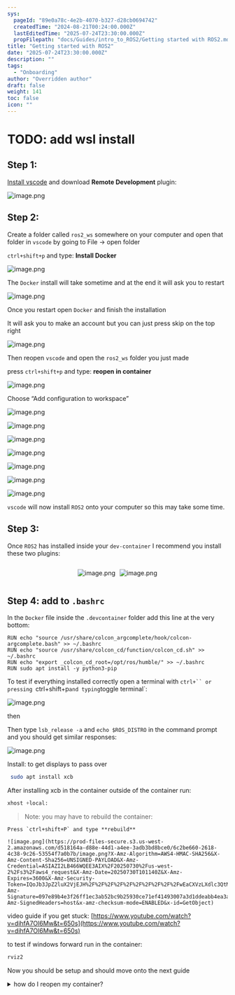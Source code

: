 ```yaml
---
sys:
  pageId: "89e0a78c-4e2b-4070-b327-d28cb0694742"
  createdTime: "2024-08-21T00:24:00.000Z"
  lastEditedTime: "2025-07-24T23:30:00.000Z"
  propFilepath: "docs/Guides/intro_to_ROS2/Getting started with ROS2.md"
title: "Getting started with ROS2"
date: "2025-07-24T23:30:00.000Z"
description: ""
tags:
  - "Onboarding"
author: "Overridden author"
draft: false
weight: 141
toc: false
icon: ""
---
```


# TODO: add wsl install

## Step 1:

[Install vscode](https://code.visualstudio.com/download) and download **Remote Development** plugin:

![image.png](https://prod-files-secure.s3.us-west-2.amazonaws.com/d518164a-d88e-44d1-a4ee-3adb3bd8bce0/efb52993-1881-4a40-b95e-6f020334f022/image.png?X-Amz-Algorithm=AWS4-HMAC-SHA256&X-Amz-Content-Sha256=UNSIGNED-PAYLOAD&X-Amz-Credential=ASIAZI2LB466WN6NC5F4%2F20250730%2Fus-west-2%2Fs3%2Faws4_request&X-Amz-Date=20250730T101136Z&X-Amz-Expires=3600&X-Amz-Security-Token=IQoJb3JpZ2luX2VjEJH%2F%2F%2F%2F%2F%2F%2F%2F%2F%2FwEaCXVzLXdlc3QtMiJHMEUCID85gkatGRa9gBM%2B8U4hscoSJIKdJcZSWXRWHgucpvbRAiEAgcSfeqoKdxtnZldpB05HenKqauf5PmNkl7NNb2QhsrwqiAQIuv%2F%2F%2F%2F%2F%2F%2F%2F%2F%2FARAAGgw2Mzc0MjMxODM4MDUiDO2O2JQadUwM%2Br8wJCrcA5oapKSZsY1zTqm5L%2FvkN4IvTOn%2FZ1tPL9ojetwfbCXvRROG%2FCnn7ibcYiKD5u4KSSc0T3N%2F1PXszQ7zAB0Cypx%2BT96BX5Rqr%2BMEUR0B169AWBW7ejyMaOzmJC8Vf%2FWtG7ov%2BCzuuDunRLj%2B5XjbbuP8sNlGw8F4PnSLuXYIn5KadWfi0zBf4gizbsbfU9M5Z8Ogt9gTSrX1RMZAk2phl09OUgbSi6yF%2Bs7TUZMEojqNSe8EEA%2FWbPkNpVPIIeWhCVRNq3gT1X6i5h%2FezozR6wxTUodfag5Be6bxJCohRCug%2FrkDxLY%2BlJImv2RdIXwJVBwC3ilVgx1406Nep5g4wh4ZEQP1Ql7ORF1KSggGeFtt80iKBAmTVU%2Bfu1NuQbdyrxEZOUoKu3GMwO%2FOt67ngT4%2FziGP%2FC1kgQIHeWlwj0J8CEQypc%2FnekP4rgYrntDVYlz1o4vTAZ7dzHgW%2BntifTfRXYfc%2FfkwgaG6BDCynpyKg8nkeS5lQTriipPEvthM1IoAGo%2Bky3O23UyTO%2Fusx34cnSZGqqnWBt5zMUgQfU3Qlp91E%2B1IiUXLHj7414sV7HuiAaM1NU0JhmyVAVdTLOdEnl3%2FK0JRZ6fDJvkloN%2FF551DRJSMChpM%2Fo4qMOPAp8QGOqUBmIPLWTDxNyFaKwYnvOzrxkVLX9S%2BxqvRkkl1xpIaPEoG3BApvzq8mD4CrIfTl7OyiaYI7cx1xwAmXD%2B%2FRLpr%2BYCSdLnFVd6U1X70Ea2GquM5IKyYOfWykQNBfVhHPTegH1fEpZEWgUkEOuuuyWhp86zaKH201wjBd%2FZKz3UNvZe9SV8tQPeHzBUywX0ujsJBTDUq1ETNTeKl1TdHBE88HsH93A2p&X-Amz-Signature=0a7bfdfd3f2174b50b427c46fec06da9e0ae774e318cd91b1c9fb71b4e383d56&X-Amz-SignedHeaders=host&x-amz-checksum-mode=ENABLED&x-id=GetObject)

## Step 2:

Create a folder called `ros2_ws` somewhere on your computer and open that folder in `vscode` by going to File → open folder 

`ctrl+shift+p` and type: **Install Docker**

![image.png](https://prod-files-secure.s3.us-west-2.amazonaws.com/d518164a-d88e-44d1-a4ee-3adb3bd8bce0/2269dc0e-1cd5-47ff-bceb-c04ad9b2eab0/image.png?X-Amz-Algorithm=AWS4-HMAC-SHA256&X-Amz-Content-Sha256=UNSIGNED-PAYLOAD&X-Amz-Credential=ASIAZI2LB466WN6NC5F4%2F20250730%2Fus-west-2%2Fs3%2Faws4_request&X-Amz-Date=20250730T101136Z&X-Amz-Expires=3600&X-Amz-Security-Token=IQoJb3JpZ2luX2VjEJH%2F%2F%2F%2F%2F%2F%2F%2F%2F%2FwEaCXVzLXdlc3QtMiJHMEUCID85gkatGRa9gBM%2B8U4hscoSJIKdJcZSWXRWHgucpvbRAiEAgcSfeqoKdxtnZldpB05HenKqauf5PmNkl7NNb2QhsrwqiAQIuv%2F%2F%2F%2F%2F%2F%2F%2F%2F%2FARAAGgw2Mzc0MjMxODM4MDUiDO2O2JQadUwM%2Br8wJCrcA5oapKSZsY1zTqm5L%2FvkN4IvTOn%2FZ1tPL9ojetwfbCXvRROG%2FCnn7ibcYiKD5u4KSSc0T3N%2F1PXszQ7zAB0Cypx%2BT96BX5Rqr%2BMEUR0B169AWBW7ejyMaOzmJC8Vf%2FWtG7ov%2BCzuuDunRLj%2B5XjbbuP8sNlGw8F4PnSLuXYIn5KadWfi0zBf4gizbsbfU9M5Z8Ogt9gTSrX1RMZAk2phl09OUgbSi6yF%2Bs7TUZMEojqNSe8EEA%2FWbPkNpVPIIeWhCVRNq3gT1X6i5h%2FezozR6wxTUodfag5Be6bxJCohRCug%2FrkDxLY%2BlJImv2RdIXwJVBwC3ilVgx1406Nep5g4wh4ZEQP1Ql7ORF1KSggGeFtt80iKBAmTVU%2Bfu1NuQbdyrxEZOUoKu3GMwO%2FOt67ngT4%2FziGP%2FC1kgQIHeWlwj0J8CEQypc%2FnekP4rgYrntDVYlz1o4vTAZ7dzHgW%2BntifTfRXYfc%2FfkwgaG6BDCynpyKg8nkeS5lQTriipPEvthM1IoAGo%2Bky3O23UyTO%2Fusx34cnSZGqqnWBt5zMUgQfU3Qlp91E%2B1IiUXLHj7414sV7HuiAaM1NU0JhmyVAVdTLOdEnl3%2FK0JRZ6fDJvkloN%2FF551DRJSMChpM%2Fo4qMOPAp8QGOqUBmIPLWTDxNyFaKwYnvOzrxkVLX9S%2BxqvRkkl1xpIaPEoG3BApvzq8mD4CrIfTl7OyiaYI7cx1xwAmXD%2B%2FRLpr%2BYCSdLnFVd6U1X70Ea2GquM5IKyYOfWykQNBfVhHPTegH1fEpZEWgUkEOuuuyWhp86zaKH201wjBd%2FZKz3UNvZe9SV8tQPeHzBUywX0ujsJBTDUq1ETNTeKl1TdHBE88HsH93A2p&X-Amz-Signature=a38cd4260f36d6d9752e462c5c8f76ed2b5a0576430f094731baeb0393f901c9&X-Amz-SignedHeaders=host&x-amz-checksum-mode=ENABLED&x-id=GetObject)

The `Docker` install will take sometime and at the end it will ask you to restart

![image.png](https://prod-files-secure.s3.us-west-2.amazonaws.com/d518164a-d88e-44d1-a4ee-3adb3bd8bce0/ed233f78-be33-4b1f-b89c-9c346c0e961e/image.png?X-Amz-Algorithm=AWS4-HMAC-SHA256&X-Amz-Content-Sha256=UNSIGNED-PAYLOAD&X-Amz-Credential=ASIAZI2LB466WN6NC5F4%2F20250730%2Fus-west-2%2Fs3%2Faws4_request&X-Amz-Date=20250730T101136Z&X-Amz-Expires=3600&X-Amz-Security-Token=IQoJb3JpZ2luX2VjEJH%2F%2F%2F%2F%2F%2F%2F%2F%2F%2FwEaCXVzLXdlc3QtMiJHMEUCID85gkatGRa9gBM%2B8U4hscoSJIKdJcZSWXRWHgucpvbRAiEAgcSfeqoKdxtnZldpB05HenKqauf5PmNkl7NNb2QhsrwqiAQIuv%2F%2F%2F%2F%2F%2F%2F%2F%2F%2FARAAGgw2Mzc0MjMxODM4MDUiDO2O2JQadUwM%2Br8wJCrcA5oapKSZsY1zTqm5L%2FvkN4IvTOn%2FZ1tPL9ojetwfbCXvRROG%2FCnn7ibcYiKD5u4KSSc0T3N%2F1PXszQ7zAB0Cypx%2BT96BX5Rqr%2BMEUR0B169AWBW7ejyMaOzmJC8Vf%2FWtG7ov%2BCzuuDunRLj%2B5XjbbuP8sNlGw8F4PnSLuXYIn5KadWfi0zBf4gizbsbfU9M5Z8Ogt9gTSrX1RMZAk2phl09OUgbSi6yF%2Bs7TUZMEojqNSe8EEA%2FWbPkNpVPIIeWhCVRNq3gT1X6i5h%2FezozR6wxTUodfag5Be6bxJCohRCug%2FrkDxLY%2BlJImv2RdIXwJVBwC3ilVgx1406Nep5g4wh4ZEQP1Ql7ORF1KSggGeFtt80iKBAmTVU%2Bfu1NuQbdyrxEZOUoKu3GMwO%2FOt67ngT4%2FziGP%2FC1kgQIHeWlwj0J8CEQypc%2FnekP4rgYrntDVYlz1o4vTAZ7dzHgW%2BntifTfRXYfc%2FfkwgaG6BDCynpyKg8nkeS5lQTriipPEvthM1IoAGo%2Bky3O23UyTO%2Fusx34cnSZGqqnWBt5zMUgQfU3Qlp91E%2B1IiUXLHj7414sV7HuiAaM1NU0JhmyVAVdTLOdEnl3%2FK0JRZ6fDJvkloN%2FF551DRJSMChpM%2Fo4qMOPAp8QGOqUBmIPLWTDxNyFaKwYnvOzrxkVLX9S%2BxqvRkkl1xpIaPEoG3BApvzq8mD4CrIfTl7OyiaYI7cx1xwAmXD%2B%2FRLpr%2BYCSdLnFVd6U1X70Ea2GquM5IKyYOfWykQNBfVhHPTegH1fEpZEWgUkEOuuuyWhp86zaKH201wjBd%2FZKz3UNvZe9SV8tQPeHzBUywX0ujsJBTDUq1ETNTeKl1TdHBE88HsH93A2p&X-Amz-Signature=a50c6752bfc51b2e53da3e0014115ad6ba8434bce6c002d8f25436517e5bd4e9&X-Amz-SignedHeaders=host&x-amz-checksum-mode=ENABLED&x-id=GetObject)

Once you restart open `Docker` and finish the installation

It will ask you to make an account but you can just press skip on the top right

![image.png](https://prod-files-secure.s3.us-west-2.amazonaws.com/d518164a-d88e-44d1-a4ee-3adb3bd8bce0/21010ad9-1659-4fd9-9f59-9932a09b2a3d/image.png?X-Amz-Algorithm=AWS4-HMAC-SHA256&X-Amz-Content-Sha256=UNSIGNED-PAYLOAD&X-Amz-Credential=ASIAZI2LB466WN6NC5F4%2F20250730%2Fus-west-2%2Fs3%2Faws4_request&X-Amz-Date=20250730T101136Z&X-Amz-Expires=3600&X-Amz-Security-Token=IQoJb3JpZ2luX2VjEJH%2F%2F%2F%2F%2F%2F%2F%2F%2F%2FwEaCXVzLXdlc3QtMiJHMEUCID85gkatGRa9gBM%2B8U4hscoSJIKdJcZSWXRWHgucpvbRAiEAgcSfeqoKdxtnZldpB05HenKqauf5PmNkl7NNb2QhsrwqiAQIuv%2F%2F%2F%2F%2F%2F%2F%2F%2F%2FARAAGgw2Mzc0MjMxODM4MDUiDO2O2JQadUwM%2Br8wJCrcA5oapKSZsY1zTqm5L%2FvkN4IvTOn%2FZ1tPL9ojetwfbCXvRROG%2FCnn7ibcYiKD5u4KSSc0T3N%2F1PXszQ7zAB0Cypx%2BT96BX5Rqr%2BMEUR0B169AWBW7ejyMaOzmJC8Vf%2FWtG7ov%2BCzuuDunRLj%2B5XjbbuP8sNlGw8F4PnSLuXYIn5KadWfi0zBf4gizbsbfU9M5Z8Ogt9gTSrX1RMZAk2phl09OUgbSi6yF%2Bs7TUZMEojqNSe8EEA%2FWbPkNpVPIIeWhCVRNq3gT1X6i5h%2FezozR6wxTUodfag5Be6bxJCohRCug%2FrkDxLY%2BlJImv2RdIXwJVBwC3ilVgx1406Nep5g4wh4ZEQP1Ql7ORF1KSggGeFtt80iKBAmTVU%2Bfu1NuQbdyrxEZOUoKu3GMwO%2FOt67ngT4%2FziGP%2FC1kgQIHeWlwj0J8CEQypc%2FnekP4rgYrntDVYlz1o4vTAZ7dzHgW%2BntifTfRXYfc%2FfkwgaG6BDCynpyKg8nkeS5lQTriipPEvthM1IoAGo%2Bky3O23UyTO%2Fusx34cnSZGqqnWBt5zMUgQfU3Qlp91E%2B1IiUXLHj7414sV7HuiAaM1NU0JhmyVAVdTLOdEnl3%2FK0JRZ6fDJvkloN%2FF551DRJSMChpM%2Fo4qMOPAp8QGOqUBmIPLWTDxNyFaKwYnvOzrxkVLX9S%2BxqvRkkl1xpIaPEoG3BApvzq8mD4CrIfTl7OyiaYI7cx1xwAmXD%2B%2FRLpr%2BYCSdLnFVd6U1X70Ea2GquM5IKyYOfWykQNBfVhHPTegH1fEpZEWgUkEOuuuyWhp86zaKH201wjBd%2FZKz3UNvZe9SV8tQPeHzBUywX0ujsJBTDUq1ETNTeKl1TdHBE88HsH93A2p&X-Amz-Signature=d1d4bb5ba762888bcd58e97a3b21acef2dfe76021a2f49af06e62a29bb67f56e&X-Amz-SignedHeaders=host&x-amz-checksum-mode=ENABLED&x-id=GetObject)

Then reopen `vscode` and open the `ros2_ws` folder you just made

press `ctrl+shift+p` and type: **reopen in container**

![image.png](https://prod-files-secure.s3.us-west-2.amazonaws.com/d518164a-d88e-44d1-a4ee-3adb3bd8bce0/4e93b8c2-41ad-488c-8095-c74205196118/image.png?X-Amz-Algorithm=AWS4-HMAC-SHA256&X-Amz-Content-Sha256=UNSIGNED-PAYLOAD&X-Amz-Credential=ASIAZI2LB466WN6NC5F4%2F20250730%2Fus-west-2%2Fs3%2Faws4_request&X-Amz-Date=20250730T101136Z&X-Amz-Expires=3600&X-Amz-Security-Token=IQoJb3JpZ2luX2VjEJH%2F%2F%2F%2F%2F%2F%2F%2F%2F%2FwEaCXVzLXdlc3QtMiJHMEUCID85gkatGRa9gBM%2B8U4hscoSJIKdJcZSWXRWHgucpvbRAiEAgcSfeqoKdxtnZldpB05HenKqauf5PmNkl7NNb2QhsrwqiAQIuv%2F%2F%2F%2F%2F%2F%2F%2F%2F%2FARAAGgw2Mzc0MjMxODM4MDUiDO2O2JQadUwM%2Br8wJCrcA5oapKSZsY1zTqm5L%2FvkN4IvTOn%2FZ1tPL9ojetwfbCXvRROG%2FCnn7ibcYiKD5u4KSSc0T3N%2F1PXszQ7zAB0Cypx%2BT96BX5Rqr%2BMEUR0B169AWBW7ejyMaOzmJC8Vf%2FWtG7ov%2BCzuuDunRLj%2B5XjbbuP8sNlGw8F4PnSLuXYIn5KadWfi0zBf4gizbsbfU9M5Z8Ogt9gTSrX1RMZAk2phl09OUgbSi6yF%2Bs7TUZMEojqNSe8EEA%2FWbPkNpVPIIeWhCVRNq3gT1X6i5h%2FezozR6wxTUodfag5Be6bxJCohRCug%2FrkDxLY%2BlJImv2RdIXwJVBwC3ilVgx1406Nep5g4wh4ZEQP1Ql7ORF1KSggGeFtt80iKBAmTVU%2Bfu1NuQbdyrxEZOUoKu3GMwO%2FOt67ngT4%2FziGP%2FC1kgQIHeWlwj0J8CEQypc%2FnekP4rgYrntDVYlz1o4vTAZ7dzHgW%2BntifTfRXYfc%2FfkwgaG6BDCynpyKg8nkeS5lQTriipPEvthM1IoAGo%2Bky3O23UyTO%2Fusx34cnSZGqqnWBt5zMUgQfU3Qlp91E%2B1IiUXLHj7414sV7HuiAaM1NU0JhmyVAVdTLOdEnl3%2FK0JRZ6fDJvkloN%2FF551DRJSMChpM%2Fo4qMOPAp8QGOqUBmIPLWTDxNyFaKwYnvOzrxkVLX9S%2BxqvRkkl1xpIaPEoG3BApvzq8mD4CrIfTl7OyiaYI7cx1xwAmXD%2B%2FRLpr%2BYCSdLnFVd6U1X70Ea2GquM5IKyYOfWykQNBfVhHPTegH1fEpZEWgUkEOuuuyWhp86zaKH201wjBd%2FZKz3UNvZe9SV8tQPeHzBUywX0ujsJBTDUq1ETNTeKl1TdHBE88HsH93A2p&X-Amz-Signature=5e0d9e640e8ab8479e22408d511795b59a06bd51c2a41406a54c187c1af3479b&X-Amz-SignedHeaders=host&x-amz-checksum-mode=ENABLED&x-id=GetObject)

Choose “Add configuration to workspace”

![image.png](https://prod-files-secure.s3.us-west-2.amazonaws.com/d518164a-d88e-44d1-a4ee-3adb3bd8bce0/9560b282-5060-4989-ba37-97e7b2c22476/image.png?X-Amz-Algorithm=AWS4-HMAC-SHA256&X-Amz-Content-Sha256=UNSIGNED-PAYLOAD&X-Amz-Credential=ASIAZI2LB466WN6NC5F4%2F20250730%2Fus-west-2%2Fs3%2Faws4_request&X-Amz-Date=20250730T101136Z&X-Amz-Expires=3600&X-Amz-Security-Token=IQoJb3JpZ2luX2VjEJH%2F%2F%2F%2F%2F%2F%2F%2F%2F%2FwEaCXVzLXdlc3QtMiJHMEUCID85gkatGRa9gBM%2B8U4hscoSJIKdJcZSWXRWHgucpvbRAiEAgcSfeqoKdxtnZldpB05HenKqauf5PmNkl7NNb2QhsrwqiAQIuv%2F%2F%2F%2F%2F%2F%2F%2F%2F%2FARAAGgw2Mzc0MjMxODM4MDUiDO2O2JQadUwM%2Br8wJCrcA5oapKSZsY1zTqm5L%2FvkN4IvTOn%2FZ1tPL9ojetwfbCXvRROG%2FCnn7ibcYiKD5u4KSSc0T3N%2F1PXszQ7zAB0Cypx%2BT96BX5Rqr%2BMEUR0B169AWBW7ejyMaOzmJC8Vf%2FWtG7ov%2BCzuuDunRLj%2B5XjbbuP8sNlGw8F4PnSLuXYIn5KadWfi0zBf4gizbsbfU9M5Z8Ogt9gTSrX1RMZAk2phl09OUgbSi6yF%2Bs7TUZMEojqNSe8EEA%2FWbPkNpVPIIeWhCVRNq3gT1X6i5h%2FezozR6wxTUodfag5Be6bxJCohRCug%2FrkDxLY%2BlJImv2RdIXwJVBwC3ilVgx1406Nep5g4wh4ZEQP1Ql7ORF1KSggGeFtt80iKBAmTVU%2Bfu1NuQbdyrxEZOUoKu3GMwO%2FOt67ngT4%2FziGP%2FC1kgQIHeWlwj0J8CEQypc%2FnekP4rgYrntDVYlz1o4vTAZ7dzHgW%2BntifTfRXYfc%2FfkwgaG6BDCynpyKg8nkeS5lQTriipPEvthM1IoAGo%2Bky3O23UyTO%2Fusx34cnSZGqqnWBt5zMUgQfU3Qlp91E%2B1IiUXLHj7414sV7HuiAaM1NU0JhmyVAVdTLOdEnl3%2FK0JRZ6fDJvkloN%2FF551DRJSMChpM%2Fo4qMOPAp8QGOqUBmIPLWTDxNyFaKwYnvOzrxkVLX9S%2BxqvRkkl1xpIaPEoG3BApvzq8mD4CrIfTl7OyiaYI7cx1xwAmXD%2B%2FRLpr%2BYCSdLnFVd6U1X70Ea2GquM5IKyYOfWykQNBfVhHPTegH1fEpZEWgUkEOuuuyWhp86zaKH201wjBd%2FZKz3UNvZe9SV8tQPeHzBUywX0ujsJBTDUq1ETNTeKl1TdHBE88HsH93A2p&X-Amz-Signature=010b22729cdbf356a3d6423d06e03c964ab3b1f289be7b998daa6946d7153542&X-Amz-SignedHeaders=host&x-amz-checksum-mode=ENABLED&x-id=GetObject)

![image.png](https://prod-files-secure.s3.us-west-2.amazonaws.com/d518164a-d88e-44d1-a4ee-3adb3bd8bce0/2ee63f81-886b-48e8-a553-dc6e5eac99e4/image.png?X-Amz-Algorithm=AWS4-HMAC-SHA256&X-Amz-Content-Sha256=UNSIGNED-PAYLOAD&X-Amz-Credential=ASIAZI2LB466WN6NC5F4%2F20250730%2Fus-west-2%2Fs3%2Faws4_request&X-Amz-Date=20250730T101136Z&X-Amz-Expires=3600&X-Amz-Security-Token=IQoJb3JpZ2luX2VjEJH%2F%2F%2F%2F%2F%2F%2F%2F%2F%2FwEaCXVzLXdlc3QtMiJHMEUCID85gkatGRa9gBM%2B8U4hscoSJIKdJcZSWXRWHgucpvbRAiEAgcSfeqoKdxtnZldpB05HenKqauf5PmNkl7NNb2QhsrwqiAQIuv%2F%2F%2F%2F%2F%2F%2F%2F%2F%2FARAAGgw2Mzc0MjMxODM4MDUiDO2O2JQadUwM%2Br8wJCrcA5oapKSZsY1zTqm5L%2FvkN4IvTOn%2FZ1tPL9ojetwfbCXvRROG%2FCnn7ibcYiKD5u4KSSc0T3N%2F1PXszQ7zAB0Cypx%2BT96BX5Rqr%2BMEUR0B169AWBW7ejyMaOzmJC8Vf%2FWtG7ov%2BCzuuDunRLj%2B5XjbbuP8sNlGw8F4PnSLuXYIn5KadWfi0zBf4gizbsbfU9M5Z8Ogt9gTSrX1RMZAk2phl09OUgbSi6yF%2Bs7TUZMEojqNSe8EEA%2FWbPkNpVPIIeWhCVRNq3gT1X6i5h%2FezozR6wxTUodfag5Be6bxJCohRCug%2FrkDxLY%2BlJImv2RdIXwJVBwC3ilVgx1406Nep5g4wh4ZEQP1Ql7ORF1KSggGeFtt80iKBAmTVU%2Bfu1NuQbdyrxEZOUoKu3GMwO%2FOt67ngT4%2FziGP%2FC1kgQIHeWlwj0J8CEQypc%2FnekP4rgYrntDVYlz1o4vTAZ7dzHgW%2BntifTfRXYfc%2FfkwgaG6BDCynpyKg8nkeS5lQTriipPEvthM1IoAGo%2Bky3O23UyTO%2Fusx34cnSZGqqnWBt5zMUgQfU3Qlp91E%2B1IiUXLHj7414sV7HuiAaM1NU0JhmyVAVdTLOdEnl3%2FK0JRZ6fDJvkloN%2FF551DRJSMChpM%2Fo4qMOPAp8QGOqUBmIPLWTDxNyFaKwYnvOzrxkVLX9S%2BxqvRkkl1xpIaPEoG3BApvzq8mD4CrIfTl7OyiaYI7cx1xwAmXD%2B%2FRLpr%2BYCSdLnFVd6U1X70Ea2GquM5IKyYOfWykQNBfVhHPTegH1fEpZEWgUkEOuuuyWhp86zaKH201wjBd%2FZKz3UNvZe9SV8tQPeHzBUywX0ujsJBTDUq1ETNTeKl1TdHBE88HsH93A2p&X-Amz-Signature=c61132f6efa97089c6176307e6fc43274db221437975c37c77889a8b86b25c43&X-Amz-SignedHeaders=host&x-amz-checksum-mode=ENABLED&x-id=GetObject)

![image.png](https://prod-files-secure.s3.us-west-2.amazonaws.com/d518164a-d88e-44d1-a4ee-3adb3bd8bce0/e0fd626c-c8b6-4b2c-95d1-fa4c26514504/image.png?X-Amz-Algorithm=AWS4-HMAC-SHA256&X-Amz-Content-Sha256=UNSIGNED-PAYLOAD&X-Amz-Credential=ASIAZI2LB466WN6NC5F4%2F20250730%2Fus-west-2%2Fs3%2Faws4_request&X-Amz-Date=20250730T101136Z&X-Amz-Expires=3600&X-Amz-Security-Token=IQoJb3JpZ2luX2VjEJH%2F%2F%2F%2F%2F%2F%2F%2F%2F%2FwEaCXVzLXdlc3QtMiJHMEUCID85gkatGRa9gBM%2B8U4hscoSJIKdJcZSWXRWHgucpvbRAiEAgcSfeqoKdxtnZldpB05HenKqauf5PmNkl7NNb2QhsrwqiAQIuv%2F%2F%2F%2F%2F%2F%2F%2F%2F%2FARAAGgw2Mzc0MjMxODM4MDUiDO2O2JQadUwM%2Br8wJCrcA5oapKSZsY1zTqm5L%2FvkN4IvTOn%2FZ1tPL9ojetwfbCXvRROG%2FCnn7ibcYiKD5u4KSSc0T3N%2F1PXszQ7zAB0Cypx%2BT96BX5Rqr%2BMEUR0B169AWBW7ejyMaOzmJC8Vf%2FWtG7ov%2BCzuuDunRLj%2B5XjbbuP8sNlGw8F4PnSLuXYIn5KadWfi0zBf4gizbsbfU9M5Z8Ogt9gTSrX1RMZAk2phl09OUgbSi6yF%2Bs7TUZMEojqNSe8EEA%2FWbPkNpVPIIeWhCVRNq3gT1X6i5h%2FezozR6wxTUodfag5Be6bxJCohRCug%2FrkDxLY%2BlJImv2RdIXwJVBwC3ilVgx1406Nep5g4wh4ZEQP1Ql7ORF1KSggGeFtt80iKBAmTVU%2Bfu1NuQbdyrxEZOUoKu3GMwO%2FOt67ngT4%2FziGP%2FC1kgQIHeWlwj0J8CEQypc%2FnekP4rgYrntDVYlz1o4vTAZ7dzHgW%2BntifTfRXYfc%2FfkwgaG6BDCynpyKg8nkeS5lQTriipPEvthM1IoAGo%2Bky3O23UyTO%2Fusx34cnSZGqqnWBt5zMUgQfU3Qlp91E%2B1IiUXLHj7414sV7HuiAaM1NU0JhmyVAVdTLOdEnl3%2FK0JRZ6fDJvkloN%2FF551DRJSMChpM%2Fo4qMOPAp8QGOqUBmIPLWTDxNyFaKwYnvOzrxkVLX9S%2BxqvRkkl1xpIaPEoG3BApvzq8mD4CrIfTl7OyiaYI7cx1xwAmXD%2B%2FRLpr%2BYCSdLnFVd6U1X70Ea2GquM5IKyYOfWykQNBfVhHPTegH1fEpZEWgUkEOuuuyWhp86zaKH201wjBd%2FZKz3UNvZe9SV8tQPeHzBUywX0ujsJBTDUq1ETNTeKl1TdHBE88HsH93A2p&X-Amz-Signature=27b18d031cc3456c1a8a5c2b65bb505aaaa434cc45bec9c2d994f66a916dad5b&X-Amz-SignedHeaders=host&x-amz-checksum-mode=ENABLED&x-id=GetObject)

![image.png](https://prod-files-secure.s3.us-west-2.amazonaws.com/d518164a-d88e-44d1-a4ee-3adb3bd8bce0/a2e13f50-d2ab-4719-a4c2-7ced634bfc9d/image.png?X-Amz-Algorithm=AWS4-HMAC-SHA256&X-Amz-Content-Sha256=UNSIGNED-PAYLOAD&X-Amz-Credential=ASIAZI2LB466WN6NC5F4%2F20250730%2Fus-west-2%2Fs3%2Faws4_request&X-Amz-Date=20250730T101136Z&X-Amz-Expires=3600&X-Amz-Security-Token=IQoJb3JpZ2luX2VjEJH%2F%2F%2F%2F%2F%2F%2F%2F%2F%2FwEaCXVzLXdlc3QtMiJHMEUCID85gkatGRa9gBM%2B8U4hscoSJIKdJcZSWXRWHgucpvbRAiEAgcSfeqoKdxtnZldpB05HenKqauf5PmNkl7NNb2QhsrwqiAQIuv%2F%2F%2F%2F%2F%2F%2F%2F%2F%2FARAAGgw2Mzc0MjMxODM4MDUiDO2O2JQadUwM%2Br8wJCrcA5oapKSZsY1zTqm5L%2FvkN4IvTOn%2FZ1tPL9ojetwfbCXvRROG%2FCnn7ibcYiKD5u4KSSc0T3N%2F1PXszQ7zAB0Cypx%2BT96BX5Rqr%2BMEUR0B169AWBW7ejyMaOzmJC8Vf%2FWtG7ov%2BCzuuDunRLj%2B5XjbbuP8sNlGw8F4PnSLuXYIn5KadWfi0zBf4gizbsbfU9M5Z8Ogt9gTSrX1RMZAk2phl09OUgbSi6yF%2Bs7TUZMEojqNSe8EEA%2FWbPkNpVPIIeWhCVRNq3gT1X6i5h%2FezozR6wxTUodfag5Be6bxJCohRCug%2FrkDxLY%2BlJImv2RdIXwJVBwC3ilVgx1406Nep5g4wh4ZEQP1Ql7ORF1KSggGeFtt80iKBAmTVU%2Bfu1NuQbdyrxEZOUoKu3GMwO%2FOt67ngT4%2FziGP%2FC1kgQIHeWlwj0J8CEQypc%2FnekP4rgYrntDVYlz1o4vTAZ7dzHgW%2BntifTfRXYfc%2FfkwgaG6BDCynpyKg8nkeS5lQTriipPEvthM1IoAGo%2Bky3O23UyTO%2Fusx34cnSZGqqnWBt5zMUgQfU3Qlp91E%2B1IiUXLHj7414sV7HuiAaM1NU0JhmyVAVdTLOdEnl3%2FK0JRZ6fDJvkloN%2FF551DRJSMChpM%2Fo4qMOPAp8QGOqUBmIPLWTDxNyFaKwYnvOzrxkVLX9S%2BxqvRkkl1xpIaPEoG3BApvzq8mD4CrIfTl7OyiaYI7cx1xwAmXD%2B%2FRLpr%2BYCSdLnFVd6U1X70Ea2GquM5IKyYOfWykQNBfVhHPTegH1fEpZEWgUkEOuuuyWhp86zaKH201wjBd%2FZKz3UNvZe9SV8tQPeHzBUywX0ujsJBTDUq1ETNTeKl1TdHBE88HsH93A2p&X-Amz-Signature=5a06219b9cecc4780be395fb629a99baf8ef5aa1fb26f163b5ddb7aa5c19a7e8&X-Amz-SignedHeaders=host&x-amz-checksum-mode=ENABLED&x-id=GetObject)

![image.png](https://prod-files-secure.s3.us-west-2.amazonaws.com/d518164a-d88e-44d1-a4ee-3adb3bd8bce0/6cc478ad-aaba-4bf7-9fcc-403277ab896c/image.png?X-Amz-Algorithm=AWS4-HMAC-SHA256&X-Amz-Content-Sha256=UNSIGNED-PAYLOAD&X-Amz-Credential=ASIAZI2LB466WN6NC5F4%2F20250730%2Fus-west-2%2Fs3%2Faws4_request&X-Amz-Date=20250730T101136Z&X-Amz-Expires=3600&X-Amz-Security-Token=IQoJb3JpZ2luX2VjEJH%2F%2F%2F%2F%2F%2F%2F%2F%2F%2FwEaCXVzLXdlc3QtMiJHMEUCID85gkatGRa9gBM%2B8U4hscoSJIKdJcZSWXRWHgucpvbRAiEAgcSfeqoKdxtnZldpB05HenKqauf5PmNkl7NNb2QhsrwqiAQIuv%2F%2F%2F%2F%2F%2F%2F%2F%2F%2FARAAGgw2Mzc0MjMxODM4MDUiDO2O2JQadUwM%2Br8wJCrcA5oapKSZsY1zTqm5L%2FvkN4IvTOn%2FZ1tPL9ojetwfbCXvRROG%2FCnn7ibcYiKD5u4KSSc0T3N%2F1PXszQ7zAB0Cypx%2BT96BX5Rqr%2BMEUR0B169AWBW7ejyMaOzmJC8Vf%2FWtG7ov%2BCzuuDunRLj%2B5XjbbuP8sNlGw8F4PnSLuXYIn5KadWfi0zBf4gizbsbfU9M5Z8Ogt9gTSrX1RMZAk2phl09OUgbSi6yF%2Bs7TUZMEojqNSe8EEA%2FWbPkNpVPIIeWhCVRNq3gT1X6i5h%2FezozR6wxTUodfag5Be6bxJCohRCug%2FrkDxLY%2BlJImv2RdIXwJVBwC3ilVgx1406Nep5g4wh4ZEQP1Ql7ORF1KSggGeFtt80iKBAmTVU%2Bfu1NuQbdyrxEZOUoKu3GMwO%2FOt67ngT4%2FziGP%2FC1kgQIHeWlwj0J8CEQypc%2FnekP4rgYrntDVYlz1o4vTAZ7dzHgW%2BntifTfRXYfc%2FfkwgaG6BDCynpyKg8nkeS5lQTriipPEvthM1IoAGo%2Bky3O23UyTO%2Fusx34cnSZGqqnWBt5zMUgQfU3Qlp91E%2B1IiUXLHj7414sV7HuiAaM1NU0JhmyVAVdTLOdEnl3%2FK0JRZ6fDJvkloN%2FF551DRJSMChpM%2Fo4qMOPAp8QGOqUBmIPLWTDxNyFaKwYnvOzrxkVLX9S%2BxqvRkkl1xpIaPEoG3BApvzq8mD4CrIfTl7OyiaYI7cx1xwAmXD%2B%2FRLpr%2BYCSdLnFVd6U1X70Ea2GquM5IKyYOfWykQNBfVhHPTegH1fEpZEWgUkEOuuuyWhp86zaKH201wjBd%2FZKz3UNvZe9SV8tQPeHzBUywX0ujsJBTDUq1ETNTeKl1TdHBE88HsH93A2p&X-Amz-Signature=9c49d926f0bbd3c5dd1df0b8868a88d193aaade7ea22ace4f6b9fd38ddb67b39&X-Amz-SignedHeaders=host&x-amz-checksum-mode=ENABLED&x-id=GetObject)

![image.png](https://prod-files-secure.s3.us-west-2.amazonaws.com/d518164a-d88e-44d1-a4ee-3adb3bd8bce0/53255b28-f75e-430f-b9e3-c0ac8577e42b/image.png?X-Amz-Algorithm=AWS4-HMAC-SHA256&X-Amz-Content-Sha256=UNSIGNED-PAYLOAD&X-Amz-Credential=ASIAZI2LB466WN6NC5F4%2F20250730%2Fus-west-2%2Fs3%2Faws4_request&X-Amz-Date=20250730T101136Z&X-Amz-Expires=3600&X-Amz-Security-Token=IQoJb3JpZ2luX2VjEJH%2F%2F%2F%2F%2F%2F%2F%2F%2F%2FwEaCXVzLXdlc3QtMiJHMEUCID85gkatGRa9gBM%2B8U4hscoSJIKdJcZSWXRWHgucpvbRAiEAgcSfeqoKdxtnZldpB05HenKqauf5PmNkl7NNb2QhsrwqiAQIuv%2F%2F%2F%2F%2F%2F%2F%2F%2F%2FARAAGgw2Mzc0MjMxODM4MDUiDO2O2JQadUwM%2Br8wJCrcA5oapKSZsY1zTqm5L%2FvkN4IvTOn%2FZ1tPL9ojetwfbCXvRROG%2FCnn7ibcYiKD5u4KSSc0T3N%2F1PXszQ7zAB0Cypx%2BT96BX5Rqr%2BMEUR0B169AWBW7ejyMaOzmJC8Vf%2FWtG7ov%2BCzuuDunRLj%2B5XjbbuP8sNlGw8F4PnSLuXYIn5KadWfi0zBf4gizbsbfU9M5Z8Ogt9gTSrX1RMZAk2phl09OUgbSi6yF%2Bs7TUZMEojqNSe8EEA%2FWbPkNpVPIIeWhCVRNq3gT1X6i5h%2FezozR6wxTUodfag5Be6bxJCohRCug%2FrkDxLY%2BlJImv2RdIXwJVBwC3ilVgx1406Nep5g4wh4ZEQP1Ql7ORF1KSggGeFtt80iKBAmTVU%2Bfu1NuQbdyrxEZOUoKu3GMwO%2FOt67ngT4%2FziGP%2FC1kgQIHeWlwj0J8CEQypc%2FnekP4rgYrntDVYlz1o4vTAZ7dzHgW%2BntifTfRXYfc%2FfkwgaG6BDCynpyKg8nkeS5lQTriipPEvthM1IoAGo%2Bky3O23UyTO%2Fusx34cnSZGqqnWBt5zMUgQfU3Qlp91E%2B1IiUXLHj7414sV7HuiAaM1NU0JhmyVAVdTLOdEnl3%2FK0JRZ6fDJvkloN%2FF551DRJSMChpM%2Fo4qMOPAp8QGOqUBmIPLWTDxNyFaKwYnvOzrxkVLX9S%2BxqvRkkl1xpIaPEoG3BApvzq8mD4CrIfTl7OyiaYI7cx1xwAmXD%2B%2FRLpr%2BYCSdLnFVd6U1X70Ea2GquM5IKyYOfWykQNBfVhHPTegH1fEpZEWgUkEOuuuyWhp86zaKH201wjBd%2FZKz3UNvZe9SV8tQPeHzBUywX0ujsJBTDUq1ETNTeKl1TdHBE88HsH93A2p&X-Amz-Signature=648ce705132ef0b3534a4395117b0273d8b09d7cbf7200e3445d423f7c61f0d1&X-Amz-SignedHeaders=host&x-amz-checksum-mode=ENABLED&x-id=GetObject)

![image.png](https://prod-files-secure.s3.us-west-2.amazonaws.com/d518164a-d88e-44d1-a4ee-3adb3bd8bce0/7c562767-5af9-4ffb-97d1-327bcdf4ee00/image.png?X-Amz-Algorithm=AWS4-HMAC-SHA256&X-Amz-Content-Sha256=UNSIGNED-PAYLOAD&X-Amz-Credential=ASIAZI2LB466WN6NC5F4%2F20250730%2Fus-west-2%2Fs3%2Faws4_request&X-Amz-Date=20250730T101136Z&X-Amz-Expires=3600&X-Amz-Security-Token=IQoJb3JpZ2luX2VjEJH%2F%2F%2F%2F%2F%2F%2F%2F%2F%2FwEaCXVzLXdlc3QtMiJHMEUCID85gkatGRa9gBM%2B8U4hscoSJIKdJcZSWXRWHgucpvbRAiEAgcSfeqoKdxtnZldpB05HenKqauf5PmNkl7NNb2QhsrwqiAQIuv%2F%2F%2F%2F%2F%2F%2F%2F%2F%2FARAAGgw2Mzc0MjMxODM4MDUiDO2O2JQadUwM%2Br8wJCrcA5oapKSZsY1zTqm5L%2FvkN4IvTOn%2FZ1tPL9ojetwfbCXvRROG%2FCnn7ibcYiKD5u4KSSc0T3N%2F1PXszQ7zAB0Cypx%2BT96BX5Rqr%2BMEUR0B169AWBW7ejyMaOzmJC8Vf%2FWtG7ov%2BCzuuDunRLj%2B5XjbbuP8sNlGw8F4PnSLuXYIn5KadWfi0zBf4gizbsbfU9M5Z8Ogt9gTSrX1RMZAk2phl09OUgbSi6yF%2Bs7TUZMEojqNSe8EEA%2FWbPkNpVPIIeWhCVRNq3gT1X6i5h%2FezozR6wxTUodfag5Be6bxJCohRCug%2FrkDxLY%2BlJImv2RdIXwJVBwC3ilVgx1406Nep5g4wh4ZEQP1Ql7ORF1KSggGeFtt80iKBAmTVU%2Bfu1NuQbdyrxEZOUoKu3GMwO%2FOt67ngT4%2FziGP%2FC1kgQIHeWlwj0J8CEQypc%2FnekP4rgYrntDVYlz1o4vTAZ7dzHgW%2BntifTfRXYfc%2FfkwgaG6BDCynpyKg8nkeS5lQTriipPEvthM1IoAGo%2Bky3O23UyTO%2Fusx34cnSZGqqnWBt5zMUgQfU3Qlp91E%2B1IiUXLHj7414sV7HuiAaM1NU0JhmyVAVdTLOdEnl3%2FK0JRZ6fDJvkloN%2FF551DRJSMChpM%2Fo4qMOPAp8QGOqUBmIPLWTDxNyFaKwYnvOzrxkVLX9S%2BxqvRkkl1xpIaPEoG3BApvzq8mD4CrIfTl7OyiaYI7cx1xwAmXD%2B%2FRLpr%2BYCSdLnFVd6U1X70Ea2GquM5IKyYOfWykQNBfVhHPTegH1fEpZEWgUkEOuuuyWhp86zaKH201wjBd%2FZKz3UNvZe9SV8tQPeHzBUywX0ujsJBTDUq1ETNTeKl1TdHBE88HsH93A2p&X-Amz-Signature=ddb790ae3070fefd2efa32cac66684d58ae17ee4372e0f0840788b0e0b7e5650&X-Amz-SignedHeaders=host&x-amz-checksum-mode=ENABLED&x-id=GetObject)

`vscode` will now install `ROS2` onto your computer so this may take some time.

## Step 3:

Once `ROS2` has installed inside your `dev-container` I recommend you install these two plugins:

<div style="display: flex;flex-direction: row; column-gap:10px; max-width: 630px;justify-content: center;">
<div>

![image.png](https://prod-files-secure.s3.us-west-2.amazonaws.com/d518164a-d88e-44d1-a4ee-3adb3bd8bce0/3fc3d550-5a54-4ba1-ba6b-faa01cdb7369/image.png?X-Amz-Algorithm=AWS4-HMAC-SHA256&X-Amz-Content-Sha256=UNSIGNED-PAYLOAD&X-Amz-Credential=ASIAZI2LB466YDY3OA2X%2F20250730%2Fus-west-2%2Fs3%2Faws4_request&X-Amz-Date=20250730T101140Z&X-Amz-Expires=3600&X-Amz-Security-Token=IQoJb3JpZ2luX2VjEJH%2F%2F%2F%2F%2F%2F%2F%2F%2F%2FwEaCXVzLXdlc3QtMiJHMEUCIH%2FKvPj%2FouWOOJ1OYcjYZKiyZcTOe2bwgUHaHJq7r7sDAiEAx7t7GkZAhxm5HE6Fp2pfg5yUh8%2B6kro9EHgsoTZcMYEqiAQIuv%2F%2F%2F%2F%2F%2F%2F%2F%2F%2FARAAGgw2Mzc0MjMxODM4MDUiDE5QATP4MW%2BBXZFHGCrcAyZttnJoVxvZzXU%2FwnG0KiKUKC8U5C3hEhzCTOVTyCzTBQ5%2FQS0ayR9yZNfNsvEYnYe86obbLU5BZsvdN505bKzVMHm6mSY3yaLe0AGhje6dWgbhPrQj0g%2FSouWqGpOSIV2A%2FVGnc1xKLYIDYcEfwPB%2FCoP2c1E46iVtrdKXaJ%2FE1xY4TYN%2FtzzN860J0Q9AYacrI70KIQP9xj5PSeqAozP3os5fD24hPY8f7vDgfGiRCeJkyBdq5N7P2p3h5TCf7Tn20AmAah%2FFj0Mu%2Bqbh%2Bcpz0DjS%2Bf21ihV9O2u91BZROQHeMkxi9vw%2BH938aUw1Ol1Ju1RHcEJTIB0r7Xnf7yDvilCAKKL6w4nLI1TR8ObKRkDbg%2B8hG7x9TfUgHuFR%2FBqp5pRJB2EyUCQNtga7zisc%2ByXBeTUo7fglsp04%2BYOZrqei6Xs68wmj%2FbIINUd5gZYhyP2NmlW%2Fx97fd2zu%2FhIokNEFCj1E%2BbnxZtz0L7TUMU0H2LZC7mxrNO%2F9sT6NpKicJvf%2B1RPJg0q6%2FvhtSBdpcA8Nl2pjVOqOk6W%2Fh3DriUNkJY%2BB9eGgDPfF1uDNXJIvdnRd69gQOh2XJYprcUhrYrn2RZ1ZuoY41QMl8AhYs8DBggDEOULtcDAAMPTAp8QGOqUBJo4tJPn1XYhEqNDxhrWEwiFd8Qh5VvRceVilqNasBH%2FGvWv4rITYNDwKtJ8%2Bw0Bk5ZzalS%2BtPrNU8em8TG%2BU5NdwH3fFiQNTR%2FhWZUQvEfGyXYoIXUBDeike3lxTxCFizpBO65vJOP4AEcQexBEG9VSqNkci3yVW6%2Fn4Q9Cq3QpIYG4PjtBVgcsfM%2BB8ESbFEUHuq39qGNdlfFM53pYUPjNbKkxQ&X-Amz-Signature=d7f6517e51deb5f030b8b629a973af158853f5f9cc50f169653a7442b565cee0&X-Amz-SignedHeaders=host&x-amz-checksum-mode=ENABLED&x-id=GetObject)

</div>
<div>

![image.png](https://prod-files-secure.s3.us-west-2.amazonaws.com/d518164a-d88e-44d1-a4ee-3adb3bd8bce0/d994cc66-13c2-4093-a5a3-f84cf4601a82/image.png?X-Amz-Algorithm=AWS4-HMAC-SHA256&X-Amz-Content-Sha256=UNSIGNED-PAYLOAD&X-Amz-Credential=ASIAZI2LB4664DOWXAZC%2F20250730%2Fus-west-2%2Fs3%2Faws4_request&X-Amz-Date=20250730T101140Z&X-Amz-Expires=3600&X-Amz-Security-Token=IQoJb3JpZ2luX2VjEJH%2F%2F%2F%2F%2F%2F%2F%2F%2F%2FwEaCXVzLXdlc3QtMiJGMEQCIH%2BMpKMFuHuvOkH91MLYfdY4S5flM%2Bqyav0gKY6Bgh%2FkAiBQTgHOrh7Yu2yMyS0H22E%2B0jarGbHZxumwR47qQOOtriqIBAi6%2F%2F%2F%2F%2F%2F%2F%2F%2F%2F8BEAAaDDYzNzQyMzE4MzgwNSIMtDbQvguOfkZJzxanKtwDcJm%2Fl6u%2Bntzm%2BmA%2BqfL0mU9M2oCs8Ec%2FgRs%2FsVU37Ws%2BTHhIqno3g5ck4%2BqIElhwhVThZVCMRUVzdywhw25%2FX0Lw%2Bg9RaA%2FqhoDdTqkGp6qrndRRWp2Rcga%2FCUSrNYdZK0WuF%2Ffd1qnYnDSLbFhWsSHvMFqmtoOxqowuUN00gceiqoguTSkxYWSKG51Q1P35Y%2FNNRIqlp10Axvv0JeAquQAZ%2Bi7avTy4xp6Ho7efo4hLfox1qXoAdKL9RC9J0xoJ8VlZFjPgOS8Pi1MPz8wNOjJ5h67lsJJV8UCDNBlcL%2BZzvHMHWjXd9SfcOsk13cUZq7XK%2Fclt0iajpKv19qSPenZr1c8fI0tTHUneVg1hCQYJ6AA0XWi4SCjlC2lRf8kn0lbr3koAn9o40zsofnLP3OXOKbsju%2Byy3gTEzvLYfn%2FI63k%2FL7EHJf3O%2FmfVH1EmOZZvYtBYUm7po4Q%2FosCQIbEaHwjG4p6XYepILumeCbL%2FMUadru2I4EnGvoIAh0u%2BqQGEUZ8uQYXTG%2FssUr9lvBkX4IpxfXnIPS2WDLwzxMuWeVHkxwIBpSPFUzBphO0tO1dDESR%2FcCURWteCzWFAbelI%2BpCxM8dQSVzcX6QYDLDREI3d%2FW6qzXj5uU0w9MCnxAY6pgEeZblrQGrv%2FmrGsydihfPVxp2vlDhog65MbKEDwZvzbz4TvLBKvBLhf9Hvq%2FXJ%2BxEN9ssoEUDJe3TAzDBAfxsQHGk2%2Bcpm8haARaWTit94tJgqg9lQD3aPi8S%2Bpk7nREkOTB3la1etw7ch0LjFIIbHwkLQDLMKwLyaGMSZZMCqqN9nabioWjaN4glOsQE%2B3JJBHC0U%2B8pLiypMs%2FDbaelOFyPUumQz&X-Amz-Signature=62698ba4be94df30c4ff01a101603ac30c66c7c77c3bedf765b544e60b41c1c6&X-Amz-SignedHeaders=host&x-amz-checksum-mode=ENABLED&x-id=GetObject)

</div>
</div>

## Step 4: add to `.bashrc`

In the `Docker` file inside the `.devcontainer` folder add this line at the very bottom: 

```docker
RUN echo "source /usr/share/colcon_argcomplete/hook/colcon-argcomplete.bash" >> ~/.bashrc
RUN echo "source /usr/share/colcon_cd/function/colcon_cd.sh" >> ~/.bashrc
RUN echo "export _colcon_cd_root=/opt/ros/humble/" >> ~/.bashrc
RUN sudo apt install -y python3-pip 
```

To test if everything installed correctly open a terminal with `ctrl+`` or pressing `ctrl+shift+p` and typing `toggle terminal`:

![image.png](https://prod-files-secure.s3.us-west-2.amazonaws.com/d518164a-d88e-44d1-a4ee-3adb3bd8bce0/6a4943d8-b04e-4c02-9a58-775f3384d1a5/image.png?X-Amz-Algorithm=AWS4-HMAC-SHA256&X-Amz-Content-Sha256=UNSIGNED-PAYLOAD&X-Amz-Credential=ASIAZI2LB466WN6NC5F4%2F20250730%2Fus-west-2%2Fs3%2Faws4_request&X-Amz-Date=20250730T101137Z&X-Amz-Expires=3600&X-Amz-Security-Token=IQoJb3JpZ2luX2VjEJH%2F%2F%2F%2F%2F%2F%2F%2F%2F%2FwEaCXVzLXdlc3QtMiJHMEUCID85gkatGRa9gBM%2B8U4hscoSJIKdJcZSWXRWHgucpvbRAiEAgcSfeqoKdxtnZldpB05HenKqauf5PmNkl7NNb2QhsrwqiAQIuv%2F%2F%2F%2F%2F%2F%2F%2F%2F%2FARAAGgw2Mzc0MjMxODM4MDUiDO2O2JQadUwM%2Br8wJCrcA5oapKSZsY1zTqm5L%2FvkN4IvTOn%2FZ1tPL9ojetwfbCXvRROG%2FCnn7ibcYiKD5u4KSSc0T3N%2F1PXszQ7zAB0Cypx%2BT96BX5Rqr%2BMEUR0B169AWBW7ejyMaOzmJC8Vf%2FWtG7ov%2BCzuuDunRLj%2B5XjbbuP8sNlGw8F4PnSLuXYIn5KadWfi0zBf4gizbsbfU9M5Z8Ogt9gTSrX1RMZAk2phl09OUgbSi6yF%2Bs7TUZMEojqNSe8EEA%2FWbPkNpVPIIeWhCVRNq3gT1X6i5h%2FezozR6wxTUodfag5Be6bxJCohRCug%2FrkDxLY%2BlJImv2RdIXwJVBwC3ilVgx1406Nep5g4wh4ZEQP1Ql7ORF1KSggGeFtt80iKBAmTVU%2Bfu1NuQbdyrxEZOUoKu3GMwO%2FOt67ngT4%2FziGP%2FC1kgQIHeWlwj0J8CEQypc%2FnekP4rgYrntDVYlz1o4vTAZ7dzHgW%2BntifTfRXYfc%2FfkwgaG6BDCynpyKg8nkeS5lQTriipPEvthM1IoAGo%2Bky3O23UyTO%2Fusx34cnSZGqqnWBt5zMUgQfU3Qlp91E%2B1IiUXLHj7414sV7HuiAaM1NU0JhmyVAVdTLOdEnl3%2FK0JRZ6fDJvkloN%2FF551DRJSMChpM%2Fo4qMOPAp8QGOqUBmIPLWTDxNyFaKwYnvOzrxkVLX9S%2BxqvRkkl1xpIaPEoG3BApvzq8mD4CrIfTl7OyiaYI7cx1xwAmXD%2B%2FRLpr%2BYCSdLnFVd6U1X70Ea2GquM5IKyYOfWykQNBfVhHPTegH1fEpZEWgUkEOuuuyWhp86zaKH201wjBd%2FZKz3UNvZe9SV8tQPeHzBUywX0ujsJBTDUq1ETNTeKl1TdHBE88HsH93A2p&X-Amz-Signature=638e63d1510caf95ee62b4409e60c8de07880d2e189fb5b9f5471b44eeccd1a5&X-Amz-SignedHeaders=host&x-amz-checksum-mode=ENABLED&x-id=GetObject)

then 

Then type `lsb_release -a` and `echo $ROS_DISTRO` in the command prompt and you should get similar responses:

![image.png](https://prod-files-secure.s3.us-west-2.amazonaws.com/d518164a-d88e-44d1-a4ee-3adb3bd8bce0/3e635dec-a805-4e85-8b9e-d000e5b71a4e/image.png?X-Amz-Algorithm=AWS4-HMAC-SHA256&X-Amz-Content-Sha256=UNSIGNED-PAYLOAD&X-Amz-Credential=ASIAZI2LB466WN6NC5F4%2F20250730%2Fus-west-2%2Fs3%2Faws4_request&X-Amz-Date=20250730T101137Z&X-Amz-Expires=3600&X-Amz-Security-Token=IQoJb3JpZ2luX2VjEJH%2F%2F%2F%2F%2F%2F%2F%2F%2F%2FwEaCXVzLXdlc3QtMiJHMEUCID85gkatGRa9gBM%2B8U4hscoSJIKdJcZSWXRWHgucpvbRAiEAgcSfeqoKdxtnZldpB05HenKqauf5PmNkl7NNb2QhsrwqiAQIuv%2F%2F%2F%2F%2F%2F%2F%2F%2F%2FARAAGgw2Mzc0MjMxODM4MDUiDO2O2JQadUwM%2Br8wJCrcA5oapKSZsY1zTqm5L%2FvkN4IvTOn%2FZ1tPL9ojetwfbCXvRROG%2FCnn7ibcYiKD5u4KSSc0T3N%2F1PXszQ7zAB0Cypx%2BT96BX5Rqr%2BMEUR0B169AWBW7ejyMaOzmJC8Vf%2FWtG7ov%2BCzuuDunRLj%2B5XjbbuP8sNlGw8F4PnSLuXYIn5KadWfi0zBf4gizbsbfU9M5Z8Ogt9gTSrX1RMZAk2phl09OUgbSi6yF%2Bs7TUZMEojqNSe8EEA%2FWbPkNpVPIIeWhCVRNq3gT1X6i5h%2FezozR6wxTUodfag5Be6bxJCohRCug%2FrkDxLY%2BlJImv2RdIXwJVBwC3ilVgx1406Nep5g4wh4ZEQP1Ql7ORF1KSggGeFtt80iKBAmTVU%2Bfu1NuQbdyrxEZOUoKu3GMwO%2FOt67ngT4%2FziGP%2FC1kgQIHeWlwj0J8CEQypc%2FnekP4rgYrntDVYlz1o4vTAZ7dzHgW%2BntifTfRXYfc%2FfkwgaG6BDCynpyKg8nkeS5lQTriipPEvthM1IoAGo%2Bky3O23UyTO%2Fusx34cnSZGqqnWBt5zMUgQfU3Qlp91E%2B1IiUXLHj7414sV7HuiAaM1NU0JhmyVAVdTLOdEnl3%2FK0JRZ6fDJvkloN%2FF551DRJSMChpM%2Fo4qMOPAp8QGOqUBmIPLWTDxNyFaKwYnvOzrxkVLX9S%2BxqvRkkl1xpIaPEoG3BApvzq8mD4CrIfTl7OyiaYI7cx1xwAmXD%2B%2FRLpr%2BYCSdLnFVd6U1X70Ea2GquM5IKyYOfWykQNBfVhHPTegH1fEpZEWgUkEOuuuyWhp86zaKH201wjBd%2FZKz3UNvZe9SV8tQPeHzBUywX0ujsJBTDUq1ETNTeKl1TdHBE88HsH93A2p&X-Amz-Signature=9d1901f39fcae46478aca923d5d94b7e5be8c597404972cc132cfac96e79a0f5&X-Amz-SignedHeaders=host&x-amz-checksum-mode=ENABLED&x-id=GetObject)

Install:  to get displays to pass over

```bash
 sudo apt install xcb
```

After installing xcb in the container outside of the container run:

```python
xhost +local:
```

> Note: you may have to rebuild the container:

	Press `ctrl+shift+P` and type **rebuild**

	![image.png](https://prod-files-secure.s3.us-west-2.amazonaws.com/d518164a-d88e-44d1-a4ee-3adb3bd8bce0/6c2be660-2618-4c38-9c26-53554f7a0b7b/image.png?X-Amz-Algorithm=AWS4-HMAC-SHA256&X-Amz-Content-Sha256=UNSIGNED-PAYLOAD&X-Amz-Credential=ASIAZI2LB466WQEE3AIX%2F20250730%2Fus-west-2%2Fs3%2Faws4_request&X-Amz-Date=20250730T101140Z&X-Amz-Expires=3600&X-Amz-Security-Token=IQoJb3JpZ2luX2VjEJH%2F%2F%2F%2F%2F%2F%2F%2F%2F%2FwEaCXVzLXdlc3QtMiJIMEYCIQDvahLEKLfHr0hWKa7LK1cPV15eLocsfOXc11nQhobfuAIhAJ7m%2BPrC0tiLT39R52wvVsI0BzyDlJi3IgwmbarUh0yBKogECLr%2F%2F%2F%2F%2F%2F%2F%2F%2F%2FwEQABoMNjM3NDIzMTgzODA1IgxNerFJJ7R%2FcGJCIH8q3AP5SzfkyDUzqxsq8KwPXARQeeRup6n6N9bbpIJNonCC%2F7MAVjX19ir75Cc1SnElOguvpOp%2F1JDJIhrz%2FWbcKP822nReJvfU5ADkUqMj%2Bt6w3keA2bv90EqVuP6Y6wEtjjfSCzl0KCKQ%2BF3yKsmLYbdJQgJqse91fiPi7NEyLkiqJDKxKL4lYbwOi9R7k9eMjM4QNv3v8Cse8yXZ2CFi4E9XHfdZOY2GTnJcjkzKVKoxTYBVwrO5JSfom0XobCHnzDAxMEDnoTfXhXHcdBbEvmLijEX9piqEK3PyB8S2w%2FS%2BygGmVYyHhCP9tBbem%2F2A4aNmwKuoNCvYEHp66NhXYTpHBDh60HwKrv6sTDljpWa9yG97P3uGRhCN%2FErEODqLyinHWpYNYAofDZH%2B6NFUGKQ5MOeAPDY0BFlbecOOuinOQGr0nZM1gC0uTJ0aEKgNSEHDsSuiIi%2BuLLGtCX96QwYTAwmyWAEK1iQsM4ya9mvTBKhQ0ykuDWPPlZbeumtEY7G4p9hb%2BVR%2F79b%2Bs%2FFtd%2FHOMRLjf1mQbcP8D4iTAujaWRRmeCp1ipiZV4hwWQD2g3pN6MsjP3JXtnA%2ByFwrNZ6mjlrZ984y7PqunnSHPIDukqgO0A9vYrS1BIWi2DC9wKfEBjqkAZYKSUfnXXjD9Nwe6Rpq7PZ6ErpS%2Fd3jxKQHlCvMfD47EfqYmFB2xJuF9qFHmiHSLpr7NjK%2BZdH1mAHNMM%2F6L4Gf%2FX9VpI2DpRAayLzJp0MCbymRqHYlsDCKRuBLPTblKAoV6VxNYtI9fQk92VdxcCrOKmjQaDUhOZhj46K98%2BrebwQF1n2lLfuyUmevghHuDUxm1UHndD8vBrLI80019hHrpbC%2F&X-Amz-Signature=097e89b4e3f26ff1ec3ab52bc9b25930ce71ef41493007a3d1ddeabb4ea3a479&X-Amz-SignedHeaders=host&x-amz-checksum-mode=ENABLED&x-id=GetObject)

video guide if you get stuck: [https://www.youtube.com/watch?v=dihfA7Ol6Mw&t=650s](https://www.youtube.com/watch?v=dihfA7Ol6Mw&t=650s)

to test if windows forward run in the container:

```bash
rviz2
```

Now you should be setup and should move onto the next guide 

<details>
      <summary>how do I reopen my container?</summary>
      TODO:
  </details>
